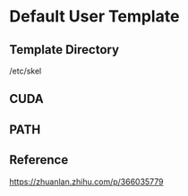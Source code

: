 # Default User Template

## Template Directory

/etc/skel

## CUDA

## PATH

## Reference

https://zhuanlan.zhihu.com/p/366035779
